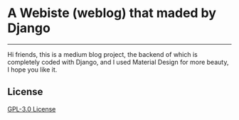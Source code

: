 # A Webiste (weblog) that maded by __Django__
-----
Hi friends, this is a medium blog project, the backend of which is completely coded with Django, and I used Material Design for more beauty, I hope you like it.


## License
[GPL-3.0 License](https://github.com/miladgharibi/A-Blog-by-Django/blob/main/LICENSE)
